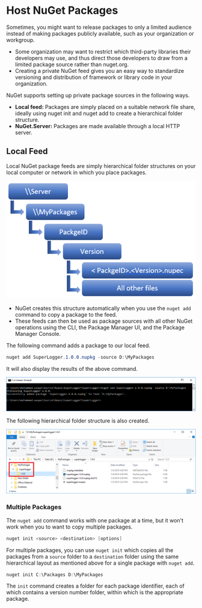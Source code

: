 # Host NuGet Packages

Sometimes, you might want to release packages to only a limited audience instead of making packages publicly available, such as your organization or workgroup. 

 - Some organization may want to restrict which third-party libraries their developers may use, and thus direct those developers to draw from a limited package source rather than nuget.org.
 - Creating a private NuGet feed gives you an easy way to standardize versioning and distribution of framework or library code in your organization.

NuGet supports setting up private package sources in the following ways.

 - **Local feed:** Packages are simply placed on a suitable network file share, ideally using nuget init and nuget add to create a hierarchical folder structure.
 - **NuGet.Server:** Packages are made available through a local HTTP server.

## Local Feed

Local NuGet package feeds are simply hierarchical folder structures on your local computer or network in which you place packages. 

<img src="https://raw.githubusercontent.com/zzzprojects/nuget-tutorial/master/docs/images/host-nuget-packages.png">

 - NuGet creates this structure automatically when you use the `nuget add` command to copy a package to the feed.
 - These feeds can then be used as package sources with all other NuGet operations using the CLI, the Package Manager UI, and the Package Manager Console.

The following command adds a package to our local feed.

```csharp
nuget add SuperLogger.1.0.0.nupkg -source D:\MyPackages
```

It will also display the results of the above command.

<img src="https://raw.githubusercontent.com/zzzprojects/nuget-tutorial/master/docs/images/host-nuget-packages1.png">

The following hierarchical folder structure is also created.

<img src="https://raw.githubusercontent.com/zzzprojects/nuget-tutorial/master/docs/images/host-nuget-packages2.png">

### Multiple Packages

The `nuget add` command works with one package at a time, but it won't work when you to want to copy multiple packages.

```csharp
nuget init <source> <destination> [options]
```
For multiple packages, you can use `nuget init` which copies all the packages from a `source` folder to a `destination` folder using the same hierarchical layout as mentioned above for a single package with `nuget add`.

```csharp
nuget init C:\Packages D:\MyPackages
```

The `init` command creates a folder for each package identifier, each of which contains a version number folder, within which is the appropriate package.